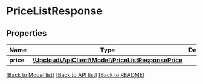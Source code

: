 # PriceListResponse

## Properties
Name | Type | Description | Notes
------------ | ------------- | ------------- | -------------
**price** | [**\Upcloud\ApiClient\Model\PriceListResponsePrice**](PriceListResponsePrice.md) |  | [optional] 

[[Back to Model list]](../README.md#documentation-for-models) [[Back to API list]](../README.md#documentation-for-api-endpoints) [[Back to README]](../README.md)


